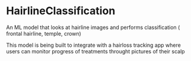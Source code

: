 # HairlineClassification
An ML model that looks at hairline images and performs classification ( frontal hairline, temple, crown) 

This model is being built to integrate with a hairloss tracking app where users can monitor progress of treatments throught pictures of their scalp 

